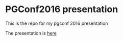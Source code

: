 # PGConf2016 presentation

This is the repo for my pgconf 2016 presentation

The presentation is [here](./presentation/pgconf.html)

